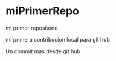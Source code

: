 # miPrimerRepo


mi primer repositorio

mi primera contribucion local para git hub


Un commit mas desde git hub
